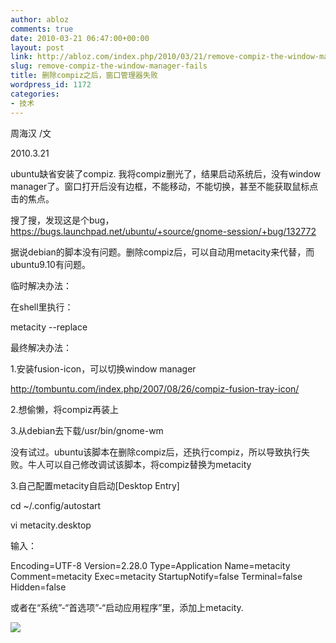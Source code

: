```yaml
---
author: abloz
comments: true
date: 2010-03-21 06:47:00+00:00
layout: post
link: http://abloz.com/index.php/2010/03/21/remove-compiz-the-window-manager-fails/
slug: remove-compiz-the-window-manager-fails
title: 删除compiz之后，窗口管理器失败
wordpress_id: 1172
categories:
- 技术
---
```


周海汉 /文

2010.3.21

ubuntu缺省安装了compiz. 我将compiz删光了，结果启动系统后，没有window manager了。窗口打开后没有边框，不能移动，不能切换，甚至不能获取鼠标点击的焦点。

搜了搜，发现这是个bug，https://bugs.launchpad.net/ubuntu/+source/gnome-session/+bug/132772

据说debian的脚本没有问题。删除compiz后，可以自动用metacity来代替，而ubuntu9.10有问题。

临时解决办法：

在shell里执行：

metacity --replace

最终解决办法：

1.安装fusion-icon，可以切换window manager

http://tombuntu.com/index.php/2007/08/26/compiz-fusion-tray-icon/

2.想偷懒，将compiz再装上

3.从debian去下载/usr/bin/gnome-wm

没有试过。ubuntu该脚本在删除compiz后，还执行compiz，所以导致执行失败。牛人可以自己修改调试该脚本，将compiz替换为metacity

3.自己配置metacity自启动[Desktop Entry]

cd ~/.config/autostart

vi metacity.desktop

输入：

Encoding=UTF-8
Version=2.28.0
Type=Application
Name=metacity
Comment=metacity
Exec=metacity
StartupNotify=false
Terminal=false
Hidden=false

或者在“系统”-“首选项”-“启动应用程序”里，添加上metacity.  
  


![](http://img.zemanta.com/pixy.gif?x-id=f8404ffd-dcc1-8029-b1f5-c8a7fc904acc)
